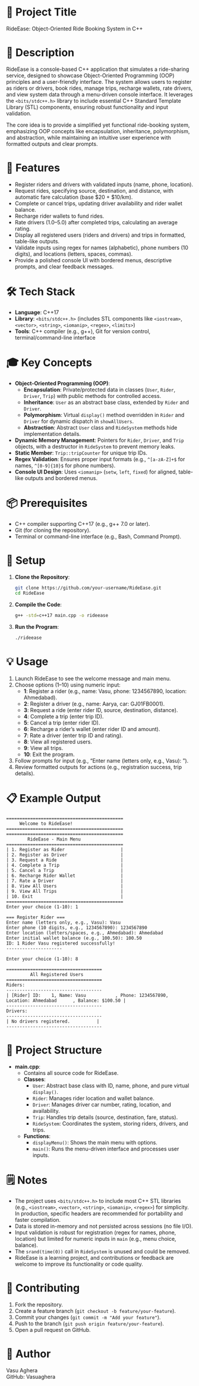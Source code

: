 # 🔖 Project Title

RideEase: Object-Oriented Ride Booking System in C++

# 📝 Description

RideEase is a console-based C++ application that simulates a ride-sharing service, designed to showcase Object-Oriented Programming (OOP) principles and a user-friendly interface. The system allows users to register as riders or drivers, book rides, manage trips, recharge wallets, rate drivers, and view system data through a menu-driven console interface. It leverages the `<bits/stdc++.h>` library to include essential C++ Standard Template Library (STL) components, ensuring robust functionality and input validation.

The core idea is to provide a simplified yet functional ride-booking system, emphasizing OOP concepts like encapsulation, inheritance, polymorphism, and abstraction, while maintaining an intuitive user experience with formatted outputs and clear prompts.

# 🚀 Features

- Register riders and drivers with validated inputs (name, phone, location).
- Request rides, specifying source, destination, and distance, with automatic fare calculation (base $20 + $10/km).
- Complete or cancel trips, updating driver availability and rider wallet balance.
- Recharge rider wallets to fund rides.
- Rate drivers (1.0–5.0) after completed trips, calculating an average rating.
- Display all registered users (riders and drivers) and trips in formatted, table-like outputs.
- Validate inputs using regex for names (alphabetic), phone numbers (10 digits), and locations (letters, spaces, commas).
- Provide a polished console UI with bordered menus, descriptive prompts, and clear feedback messages.

# 🛠️ Tech Stack

- **Language**: C++17
- **Library**: `<bits/stdc++.h>` (includes STL components like `<iostream>`, `<vector>`, `<string>`, `<iomanip>`, `<regex>`, `<limits>`)
- **Tools**: C++ compiler (e.g., g++), Git for version control, terminal/command-line interface

# 🎓 Key Concepts

- **Object-Oriented Programming (OOP)**:
  - **Encapsulation**: Private/protected data in classes (`User`, `Rider`, `Driver`, `Trip`) with public methods for controlled access.
  - **Inheritance**: `User` as an abstract base class, extended by `Rider` and `Driver`.
  - **Polymorphism**: Virtual `display()` method overridden in `Rider` and `Driver` for dynamic dispatch in `showAllUsers`.
  - **Abstraction**: Abstract `User` class and `RideSystem` methods hide implementation details.
- **Dynamic Memory Management**: Pointers for `Rider`, `Driver`, and `Trip` objects, with a destructor in `RideSystem` to prevent memory leaks.
- **Static Member**: `Trip::tripCounter` for unique trip IDs.
- **Regex Validation**: Ensures proper input formats (e.g., `^[a-zA-Z]+$` for names, `^[0-9]{10}$` for phone numbers).
- **Console UI Design**: Uses `<iomanip>` (`setw`, `left`, `fixed`) for aligned, table-like outputs and bordered menus.

# 📦 Prerequisites

- C++ compiler supporting C++17 (e.g., g++ 7.0 or later).
- Git (for cloning the repository).
- Terminal or command-line interface (e.g., Bash, Command Prompt).

# 🔧 Setup

1. **Clone the Repository**:

   ```bash
   git clone https://github.com/your-username/RideEase.git
   cd RideEase
   ```
2. **Compile the Code**:

   ```bash
   g++ -std=c++17 main.cpp -o rideease
   ```
3. **Run the Program**:

   ```bash
   ./rideease
   ```

# 💡 Usage

1. Launch RideEase to see the welcome message and main menu.
2. Choose options (1–10) using numeric input:
   - **1**: Register a rider (e.g., name: Vasu, phone: 1234567890, location: Ahmedabad).
   - **2**: Register a driver (e.g., name: Aarya, car: GJ01FB0001).
   - **3**: Request a ride (enter rider ID, source, destination, distance).
   - **4**: Complete a trip (enter trip ID).
   - **5**: Cancel a trip (enter rider ID).
   - **6**: Recharge a rider’s wallet (enter rider ID and amount).
   - **7**: Rate a driver (enter trip ID and rating).
   - **8**: View all registered users.
   - **9**: View all trips.
   - **10**: Exit the program.
3. Follow prompts for input (e.g., “Enter name (letters only, e.g., Vasu): ”).
4. Review formatted outputs for actions (e.g., registration success, trip details).

# 📋 Example Output

```
============================================
     Welcome to RideEase!
============================================
============================================
        RideEase - Main Menu
============================================
| 1. Register as Rider                     |
| 2. Register as Driver                    |
| 3. Request a Ride                        |
| 4. Complete a Trip                       |
| 5. Cancel a Trip                         |
| 6. Recharge Rider Wallet                 |
| 7. Rate a Driver                         |
| 8. View All Users                        |
| 9. View All Trips                        |
| 10. Exit                                 |
============================================
Enter your choice (1-10): 1

=== Register Rider ===
Enter name (letters only, e.g., Vasu): Vasu
Enter phone (10 digits, e.g., 1234567890): 1234567890
Enter location (letters/spaces, e.g., Ahmedabad): Ahmedabad
Enter initial wallet balance (e.g., 100.50): 100.50
ID: 1 Rider Vasu registered successfully!
---------------------

Enter your choice (1-10): 8

====================================
         All Registered Users
====================================
Riders:
------------------------------------
| [Rider] ID:    1, Name: Vasu           , Phone: 1234567890, Location: Ahmedabad      , Balance: $100.50 |
------------------------------------
Drivers:
------------------------------------
| No drivers registered.          |
------------------------------------
```

# 📁 Project Structure

- **main.cpp**:
  - Contains all source code for RideEase.
  - **Classes**:
    - `User`: Abstract base class with ID, name, phone, and pure virtual `display()`.
    - `Rider`: Manages rider location and wallet balance.
    - `Driver`: Manages driver car number, rating, location, and availability.
    - `Trip`: Handles trip details (source, destination, fare, status).
    - `RideSystem`: Coordinates the system, storing riders, drivers, and trips.
  - **Functions**:
    - `displayMenu()`: Shows the main menu with options.
    - `main()`: Runs the menu-driven interface and processes user inputs.

# 🗒️ Notes

- The project uses `<bits/stdc++.h>` to include most C++ STL libraries (e.g., `<iostream>`, `<vector>`, `<string>`, `<iomanip>`, `<regex>`) for simplicity. In production, specific headers are recommended for portability and faster compilation.
- Data is stored in-memory and not persisted across sessions (no file I/O).
- Input validation is robust for registration (regex for names, phone, location) but limited for numeric inputs in `main` (e.g., menu choice, balance).
- The `srand(time(0))` call in `RideSystem` is unused and could be removed.
- RideEase is a learning project, and contributions or feedback are welcome to improve its functionality or code quality.

# 🤝 Contributing

1. Fork the repository.
2. Create a feature branch (`git checkout -b feature/your-feature`).
3. Commit your changes (`git commit -m "Add your feature"`).
4. Push to the branch (`git push origin feature/your-feature`).
5. Open a pull request on GitHub.

# 👤 Author

Vasu Aghera\
GitHub: Vasuaghera
